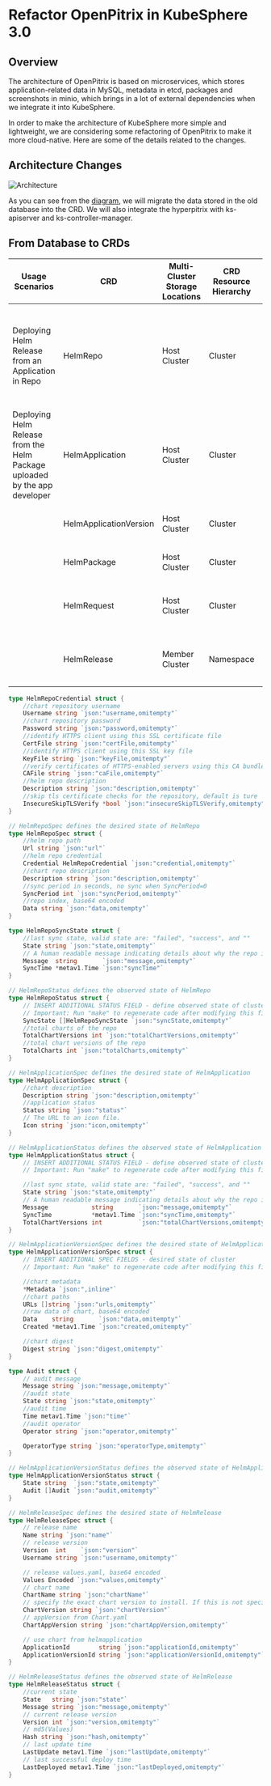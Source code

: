 # Refactor OpenPitrix in KubeSphere 3.0

## Overview

The architecture of OpenPitrix is based on microservices, which stores application-related data in MySQL, metadata in etcd, packages and screenshots in minio, which brings in a lot of external dependencies when we integrate it into KubeSphere.

In order to make the architecture of KubeSphere more simple and lightweight, we are considering some refactoring of OpenPitrix to make it more cloud-native. Here are some of the details related to the changes.

## Architecture Changes

![Architecture](op3.1.svg)

As you can see from the [diagram](https://viewer.diagrams.net/?highlight=0000ff&edit=_blank&layers=1&nav=1&title=op3.0#R7Zxdd6I4GMc%2FjZf2COFFLqv2Zc%2Fu7Mxud89Mr%2BYwEiXbQJgQq%2B6n3wABIcTVWlHb5qaSJy8kT36BmP9Te2Acre6on4SfSABxzxwEqx6Y9EzTAC7gH5llXVg80ygMc4oCUWhjeED%2FQmEcCOsCBTBtFGSEYIaSpnFK4hhOWcPmU0qWzWIzgpt3Tfw5bBkepj5uW7%2BigIXCajjeJuMeonkobj003SIj8svCYiRp6AdkWTOBmx4YU0JYcRWtxhBnziv9UtS73ZJbdYzCmO1T4Z87F7GnpbHoP80s%2FPjzh3dv90Urzz5eiAH3TAfz9kZJ5lTsp4X%2FnJ8LkluNzXU2JrYWjiqNkU%2FnKO6Ba547SFb8b1FyRmLWTxmFbBoWuTGhkY%2BlAvn8Z7mGU6uMUQz7ofDytrozP0J4XeTz%2FvhRkmcCYPHPFM4J5BkL1MqqD8iZZ5%2BfOSPm4JpOQ8Q4UwsKS6dw7yZlKTGrlQdMShZxADNvZ91aZpUfEn%2Ba5S754uC2kEWYp4ysQ4ySpwopDsMo8NMwr51lZyO6FQOa3EP8DBma%2BjzjGdLsCl9jNOdunjCSVK2NCSY07wsY2S7wJlUv65SUU84bgquaSVBzB0kEGV3zIiLXEgCvm8nlZjlYnrCFtZUAyiXsiyU4r1reUMovBKhqaO1He8HX1BL%2F9XXkOd%2F%2F%2Fj6PxxpaFbS%2FLn5w3EL4BmH13MnAdatetshU8LsVVrsJq6uA1VXAWhU8OqymhlUNK40h42%2F2E8C6N58RCoLsnm1EHfd65N0eB1HLaDJqDNqQVrYGpKArSIGGtA3pE4c0zZ%2Bo%2FXSdMhhdFKtbnqXHBNXZg1PVm787Ti3NaZtTksA4QYyi1QfldC9QrZOCamtQ26DerxNIv%2BSkXhSie7z2Zwjjmn1i3wwn1pHodZv0VlvYOr2mgt7O4HU0vIrdQNr3E5RCyif7rdF7BEolSA2ggFT1xaozSF0NqRLSKW%2BREowh7Ud%2B7M81rTUyz0brUNPapvXT%2BuGP3zSdldZxNjo9TWebTt7HQMOp3I2eFM5ydWg6G89OFP%2FyWeNpemfHU6VGSVMA4%2BA606J5KscVTXM3%2BZSV5pjEsDkTW%2F3OHUXX30SpPPGYze2VXSYnKzHXRWpdplaIfatdP9auN1WyRFmjDUPe51uUeahWYruUA4OWut4SIlOyoFP4Px4WZyn81nPIdu2x2uDUyLAVYJQ2CrHP0HOzuypaxB2%2BEMQHstGdpDMoy5GAK4YpatVleqkhR1IHLFlGLfzQaiiHtxr2K3hWCVZvhuei1nsh2jsn0UDS%2Fc1DiQYS0SawT0u0St16K0Qb74lnY9C7JKBdicODgZYb6hhoU3WaIAGdhn6SXc4wXAmER0rIW5s%2FFSsv2BZuOynnNy%2FrA1CkRbSfdwW8F%2FB4tje8FFpiGtbVgQA5ptzUaQECqnf8h%2F9K9Ttc9t5X2N%2Fr1P%2FdcX%2FAUX3T6izuD%2BgwlS2xVDrwz3R2R%2F4BZQxAZ5F%2FQEerbMH1w4b%2BDWVhShWpYqgo7S70T4eqqITUDx%2F7d3nBf0CLqDoupcXpoYEpXmeYajVVR6bszat5dl4tHe6n4HX85%2BTNbVDlozfrxri1j7RxHe4OC1D%2BE2Bn1OrNgIJaHWGtjBmQj1tVQQMnjbC29B5B03sgvcb56VUdGXQpqL5G5ixF1VJI3SdMoBJwq0RRy92l4Pb21LD20FTLF9xOUbXYv51LFfMkOi1bom5fTcwYDKSWhlJLHYtiluq4tkuqt1Fm7hsn8BKkLyRSoHzxXTjV8jmt6Ryo9A5bQTTHUnp5cvPbMUXxzS%2FwgJv%2FAA%3D%3D), we will migrate the data stored in the old database into the CRD. We will also integrate the hyperpitrix with ks-apiserver and ks-controller-manager.

## From Database to CRDs

| Usage Scenarios | CRD | Multi-Cluster Storage Locations | CRD Resource Hierarchy | Explanations |
|-------------------------------------------------- |------------------------   |------------------ |-------------  |---------------------------------------------------------------------------------- |
| Deploying Helm Release from an Application in Repo                       | HelmRepo                  | Host Cluster      | Cluster       | Cluster level, workspace level app repo, users can query the app and app versions synced under the app repo.  |
| Deploying Helm Release from the Helm Package uploaded by the app developer  | HelmApplication           | Host Cluster      | Cluster       | app template at workspace level                                                               |
|                                                   | HelmApplicationVersion    | Host Cluster      | Cluster       | app template version at workspace level                                                         |
|                                                   | HelmPackage               | Host Cluster      | Cluster       | package of the app template                                                                  |
|                                                   | HelmRequest               | Host Cluster      | Cluster       | app template instances for user requested deployments                                                         |
|                                                   | HelmRelease               | Member Cluster    | Namespace     | the actually helm release deploy in the namespace level                                               |

```go
type HelmRepoCredential struct {
	//chart repository username
	Username string `json:"username,omitempty"`
	//chart repository password
	Password string `json:"password,omitempty"`
	//identify HTTPS client using this SSL certificate file
	CertFile string `json:"certFile,omitempty"`
	//identify HTTPS client using this SSL key file
	KeyFile string `json:"keyFile,omitempty"`
	//verify certificates of HTTPS-enabled servers using this CA bundle
	CAFile string `json:"caFile,omitempty"`
	//helm repo description
	Description string `json:"description,omitempty"`
	//skip tls certificate checks for the repository, default is ture
	InsecureSkipTLSVerify *bool `json:"insecureSkipTLSVerify,omitempty"`
}

// HelmRepoSpec defines the desired state of HelmRepo
type HelmRepoSpec struct {
	//helm repo path
	Url string `json:"url"`
	//helm repo credential
	Credential HelmRepoCredential `json:"credential,omitempty"`
	//chart repo description
	Description string `json:"description,omitempty"`
	//sync period in seconds, no sync when SyncPeriod=0
	SyncPeriod int `json:"syncPeriod,omitempty"`
	//repo index, base64 encoded
	Data string `json:"data,omitempty"`
}

type HelmRepoSyncState struct {
	//last sync state, valid state are: "failed", "success", and ""
	State string `json:"state,omitempty"`
	// A human readable message indicating details about why the repo is in this state.
	Message  string       `json:"message,omitempty"`
	SyncTime *metav1.Time `json:"syncTime"`
}

// HelmRepoStatus defines the observed state of HelmRepo
type HelmRepoStatus struct {
	// INSERT ADDITIONAL STATUS FIELD - define observed state of cluster
	// Important: Run "make" to regenerate code after modifying this file
	SyncState []HelmRepoSyncState `json:"syncState,omitempty"`
	//total charts of the repo
	TotalChartVersions int `json:"totalChartVersions,omitempty"`
	//total chart versions of the repo
	TotalCharts int `json:"totalCharts,omitempty"`
}

// HelmApplicationSpec defines the desired state of HelmApplication
type HelmApplicationSpec struct {
	//chart description
	Description string `json:"description,omitempty"`
	//application status
	Status string `json:"status"`
	// The URL to an icon file.
	Icon string `json:"icon,omitempty"`
}

// HelmApplicationStatus defines the observed state of HelmApplication
type HelmApplicationStatus struct {
	// INSERT ADDITIONAL STATUS FIELD - define observed state of cluster
	// Important: Run "make" to regenerate code after modifying this file

	//last sync state, valid state are: "failed", "success", and ""
	State string `json:"state,omitempty"`
	// A human readable message indicating details about why the repo is in this state.
	Message            string       `json:"message,omitempty"`
	SyncTime           *metav1.Time `json:"syncTime,omitempty"`
	TotalChartVersions int          `json:"totalChartVersions,omitempty"`
}

// HelmApplicationVersionSpec defines the desired state of HelmApplicationVersion
type HelmApplicationVersionSpec struct {
	// INSERT ADDITIONAL SPEC FIELDS - desired state of cluster
	// Important: Run "make" to regenerate code after modifying this file

	//chart metadata
	*Metadata `json:",inline"`
	//chart paths
	URLs []string `json:"urls,omitempty"`
	//raw data of chart, base64 encoded
	Data    string       `json:"data,omitempty"`
	Created *metav1.Time `json:"created,omitempty"`

	//chart digest
	Digest string `json:"digest,omitempty"`
}

type Audit struct {
	// audit message
	Message string `json:"message,omitempty"`
	//audit state
	State string `json:"state,omitempty"`
	//audit time
	Time metav1.Time `json:"time"`
	//audit operator
	Operator string `json:"operator,omitempty"`

	OperatorType string `json:"operatorType,omitempty"`
}

// HelmApplicationVersionStatus defines the observed state of HelmApplicationVersion
type HelmApplicationVersionStatus struct {
	State string  `json:"state,omitempty"`
	Audit []Audit `json:"audit,omitempty"`
}

// HelmReleaseSpec defines the desired state of HelmRelease
type HelmReleaseSpec struct {
	// release name
	Name string `json:"name"`
	// release version
	Version  int    `json:"version"`
	Username string `json:"username,omitempty"`

	// release values.yaml, base64 encoded
	Values Encoded `json:"values,omitempty"`
	// chart name
	ChartName string `json:"chartName"`
	// specify the exact chart version to install. If this is not specified, the latest version is installed
	ChartVersion string `json:"chartVersion"`
	// appVersion from Chart.yaml
	ChartAppVersion string `json:"chartAppVersion,omitempty"`

	// use chart from helmapplication
	ApplicationId        string `json:"applicationId,omitempty"`
	ApplicationVersionId string `json:"applicationVersionId,omitempty"`
}

// HelmReleaseStatus defines the observed state of HelmRelease
type HelmReleaseStatus struct {
	//current state
	State   string `json:"state"`
	Message string `json:"message,omitempty"`
	// current release version
	Version int `json:"version,omitempty"`
	// md5(Values)
	Hash string `json:"hash,omitempty"`
	// last update time
	LastUpdate metav1.Time `json:"lastUpdate,omitempty"`
	// last successful deploy time
	LastDeployed metav1.Time `json:"lastDeployed,omitempty"`
}
```